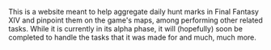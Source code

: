 This is a website meant to help aggregate daily hunt marks in Final Fantasy XIV and pinpoint them on the game's maps, among performing other related tasks. While it is currently in its alpha phase, it will (hopefully) soon be completed to handle the tasks that it was made for and much, much more.
